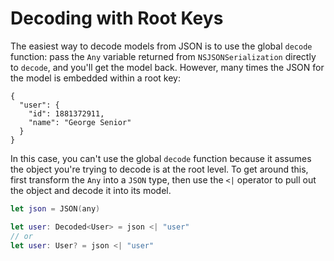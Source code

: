 # Decoding with Root Keys

The easiest way to decode models from JSON is to use the global `decode`
function: pass the `Any` variable returned from `NSJSONSerialization`
directly to `decode`, and you'll get the model back. However, many times the
JSON for the model is embedded within a root key:

```
{
  "user": {
    "id": 1881372911,
    "name": "George Senior"
  }
}
```

In this case, you can't use the global `decode` function because it assumes
the object you're trying to decode is at the root level. To get around this,
first transform the `Any` into a `JSON` type, then use the `<|` operator
to pull out the object and decode it into its model.

```swift
let json = JSON(any)

let user: Decoded<User> = json <| "user"
// or
let user: User? = json <| "user"
```
